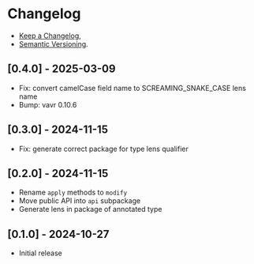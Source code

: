 # Changelog
- [Keep a Changelog](https://keepachangelog.com/en/1.0.0/),
- [Semantic Versioning](https://semver.org/spec/v2.0.0.html).

## [0.4.0] - 2025-03-09
- Fix: convert camelCase field name to SCREAMING_SNAKE_CASE lens name
- Bump: vavr 0.10.6

## [0.3.0] - 2024-11-15
- Fix: generate correct package for type lens qualifier

## [0.2.0] - 2024-11-15
- Rename `apply` methods to `modify`
- Move public API into `api` subpackage
- Generate lens in package of annotated type

## [0.1.0] - 2024-10-27
- Initial release
